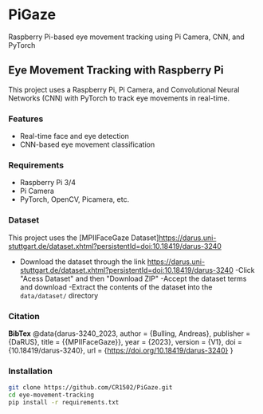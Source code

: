 # PiGaze
Raspberry Pi-based eye movement tracking using Pi Camera, CNN, and PyTorch
## Eye Movement Tracking with Raspberry Pi

This project uses a Raspberry Pi, Pi Camera, and Convolutional Neural Networks (CNN) with PyTorch to track eye movements in real-time.

### Features
- Real-time face and eye detection
- CNN-based eye movement classification

### Requirements
- Raspberry Pi 3/4
- Pi Camera
- PyTorch, OpenCV, Picamera, etc.

### Dataset

This project uses the [MPIIFaceGaze Dataset]https://darus.uni-stuttgart.de/dataset.xhtml?persistentId=doi:10.18419/darus-3240

- Download the dataset through the link https://darus.uni-stuttgart.de/dataset.xhtml?persistentId=doi:10.18419/darus-3240
-Click "Acess Dataset" and then "Download ZIP"
-Accept the dataset terms and download
-Extract the contents of the dataset into the `data/dataset/` directory

### Citation
**BibTex**
@data{darus-3240_2023,
author = {Bulling, Andreas},
publisher = {DaRUS},
title = {{MPIIFaceGaze}},
year = {2023},
version = {V1},
doi = {10.18419/darus-3240},
url = {https://doi.org/10.18419/darus-3240}
}

### Installation
```bash
git clone https://github.com/CR1502/PiGaze.git
cd eye-movement-tracking
pip install -r requirements.txt